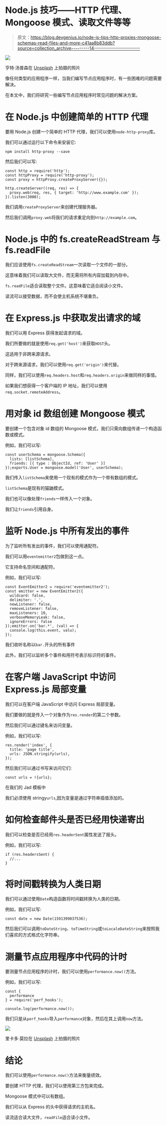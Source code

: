 # Node.js 技巧——HTTP 代理、Mongoose 模式、读取文件等等

> 原文：<https://blog.devgenius.io/node-js-tips-http-proxies-mongoose-schemas-read-files-and-more-c41aa8b83ddb?source=collection_archive---------14----------------------->

![](img/18544a9c67e17db1928f9220bee331a6.png)

亨特·汤普森在 [Unsplash](https://unsplash.com?utm_source=medium&utm_medium=referral) 上拍摄的照片

像任何类型的应用程序一样，当我们编写节点应用程序时，有一些困难的问题需要解决。

在本文中，我们将研究一些编写节点应用程序时常见问题的解决方案。

# 在 Node.js 中创建简单的 HTTP 代理

要用 Node.js 创建一个简单的 HTTP 代理，我们可以使用`node-http-proxy`库。

我们可以通过运行以下命令来安装它:

```
npm install http-proxy --save
```

然后我们可以写:

```
const http = require('http');
const httpProxy = require('http-proxy');
const proxy = httpProxy.createProxyServer({});

http.createServer((req, res) => {
  proxy.web(req, res, { target: 'http://www.example.com' });
}).listen(3000);
```

我们调用`createProxyServer`来创建代理服务器。

然后我们调用`proxy.web`将我们的请求重定向到`http://example.com`。

# Node.js 中的 fs.createReadStream 与 fs.readFile

我们应该使用`fs.createReadStream`一次读取一个文件的一部分。

这意味着我们可以读取大文件，而无需将所有内容加载到内存中。

`fs.readFile`适合读取整个文件。这意味着它适合阅读小文件。

读流可以接受数据，而不会使主机系统不堪重负。

# 在 Express.js 中获取发出请求的域

我们可以用 Express 获得发起请求的域。

我们所要做的就是使用`req.get('host')`来获取`HOST`头。

这适用于非跨来源请求。

对于跨来源请求，我们可以使用`req.get('origin')`来代替。

同样，我们可以使用`req.headers.host`和`req.headers.origin`来做同样的事情。

如果我们想获得一个客户端的 IP 地址，我们可以使用`req.socket.remoteAddress`。

# 用对象 id 数组创建 Mongoose 模式

要创建一个包含对象 id 数组的 Mongoose 模式，我们只需向数组传递一个构造函数或模式。

例如，我们可以写:

```
const userSchema = mongoose.Schema({
  lists: [listSchema],
  friends: [{ type : ObjectId, ref: 'User' }]
});exports.User = mongoose.model('User', userSchema);
```

我们传入`listSchema`来使用一个现有的模式作为一个带有数组的模式。

`listSchema`是现有的猫鼬模式。

我们也可以像处理`friends`一样传入一个对象。

我们让`friends`引用自身。

# 监听 Node.js 中所有发出的事件

为了监听所有发出的事件，我们可以使用通配符。

我们可以用`eventemitter2`包做到这一点。

它支持命名空间和通配符。

例如，我们可以写:

```
const EventEmitter2 = require('eventemitter2');
const emitter = new EventEmitter2({
  wildcard: false,
  delimiter: '.',
  newListener: false,
  removeListener: false,
  maxListeners: 10,
  verboseMemoryLeak: false,
  ignoreErrors: false
});emitter.on('bar.*', (val) => {
  console.log(this.event, valu);
});
```

我们收听名称以`bar.`开头的所有事件

此外，我们可以监听多个事件和用符号表示标识符的事件。

# 在客户端 JavaScript 中访问 Express.js 局部变量

我们可以在客户端 JavaScript 中访问 Express 局部变量。

我们要做的就是传入一个对象作为`res.render`的第二个参数。

然后我们可以通过键名来访问变量。

例如，我们可以写:

```
res.render('index', {
  title: 'page title',
  urls: JSON.stringify(urls),
});
```

然后我们可以通过书写来访问它们:

```
const urls = !{urls};
```

在我们的 Jad 模板中

我们必须使用 stringy`urls`,因为变量是通过字符串插值添加的。

# 如何检查邮件头是否已经用快递寄出

我们可以检查是否已经用`res.headerSent`属性发送了报头。

例如，我们可以写:

```
if (res.headersSent) { 
  //...
}
```

# 将时间戳转换为人类日期

我们可以通过使用`Date`构造函数将时间戳转换为人类的日期。

例如，我们可以写:

```
const date = new Date(1591399037536);
```

然后我们可以调用`toDateString`、`toTimeString`或`toLocaleDateString`来按照我们喜欢的方式格式化字符串。

# 测量节点应用程序中代码的计时

要测量节点应用程序的计时，我们可以使用`performance.now()`方法。

例如，我们可以写:

```
const {
  performance
} = require('perf_hooks');

console.log(performance.now());
```

我们只是从`perf_hooks`导入`performance`对象，然后在其上调用`now`方法。

![](img/82291449ab14a1cd6a0c312549d1a611.png)

里卡多·莫拉在 [Unsplash](https://unsplash.com?utm_source=medium&utm_medium=referral) 上拍摄的照片

# 结论

我们可以使用`performance.now()`方法来衡量绩效。

要创建 HTTP 代理，我们可以使用第三方包来完成。

Mongoose 模式中可以有数组。

我们可以从 Express 的头中获得请求的主机名。

读流适合读大文件，`readFile`适合读小文件。